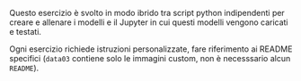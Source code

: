 Questo esercizio è svolto in modo ibrido tra script python indipendenti per creare e allenare i modelli e il Jupyter in cui questi modelli vengono caricati e testati.

Ogni esercizio richiede istruzioni personalizzate, fare riferimento ai README specifici (`data03` contiene solo le immagini custom, non è necesssario alcun `README`).

